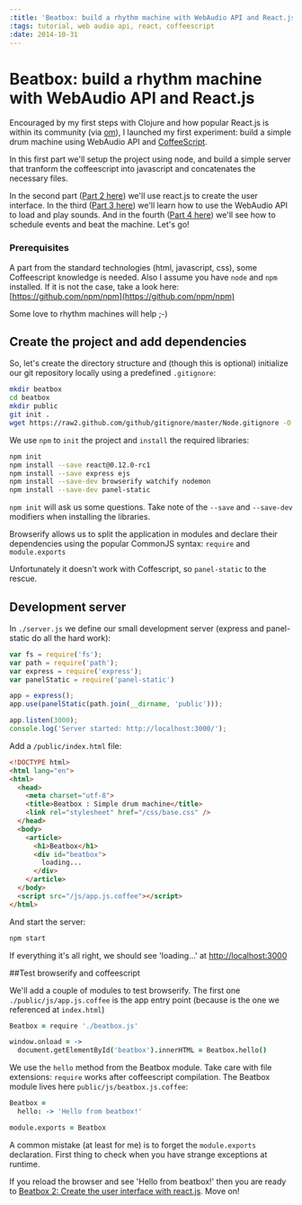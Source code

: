 ```yaml
---
:title: 'Beatbox: build a rhythm machine with WebAudio API and React.js'
:tags: tutorial, web audio api, react, coffeescript
:date: 2014-10-31
---
```

# Beatbox: build a rhythm machine with WebAudio API and React.js

Encouraged by my first steps with Clojure and how popular React.js is within its
community (via [om](https://github.com/swannodette/om)), I launched my first
experiment: build a simple drum machine using WebAudio API and
[CoffeeScript](http://coffeescript.org).

In this first part we'll setup the project using node, and build a simple server that tranform the coffeescript into javascript and concatenates the necessary files.

In the second part ([Part 2 here](/)) we'll use react.js to create the user
interface. In the third ([Part 3 here]()) we'll learn how to use the WebAudio
API to load and play sounds. And in the fourth ([Part 4 here]()) we'll
see how to schedule events and beat the machine. Let's go!

### Prerequisites

A part from the standard technologies (html, javascript, css), some Coffeescript knowledge is needed. Also I assume you have `node` and `npm` installed. If it is not the case, take a look here: [https://github.com/npm/npm](https://github.com/npm/npm)

Some love to rhythm machines will help ;-)


## Create the project and add dependencies

So, let's create the directory structure and (though this is optional)
initialize our git repository locally using a predefined `.gitignore`:

~~~bash
mkdir beatbox
cd beatbox
mkdir public
git init .
wget https://raw2.github.com/github/gitignore/master/Node.gitignore -O .gitignore
~~~

We use `npm` to `init` the project and `install` the required libraries:

~~~ bash
npm init
npm install --save react@0.12.0-rc1
npm install --save express ejs
npm install --save-dev browserify watchify nodemon
npm install --save-dev panel-static
~~~

`npm init` will ask us some questions.
Take note of the `--save` and `--save-dev` modifiers when installing the
libraries.

Browserify allows us to split the application in modules and declare their
dependencies using the popular CommonJS syntax: `require` and `module.exports`

Unfortunately it doesn't work with Coffescript, so `panel-static` to the rescue.

## Development server

In `./server.js` we define our small development server (express and
  panel-static do all the hard work):

~~~javascript
var fs = require('fs');
var path = require('path');
var express = require('express');
var panelStatic = require('panel-static')

app = express();
app.use(panelStatic(path.join(__dirname, 'public')));

app.listen(3000);
console.log('Server started: http://localhost:3000/');
~~~

Add a `/public/index.html` file:

~~~html
<!DOCTYPE html>
<html lang="en">
<html>
  <head>
    <meta charset="utf-8">
    <title>Beatbox : Simple drum machine</title>
    <link rel="stylesheet" href="/css/base.css" />
  </head>
  <body>
    <article>
      <h1>Beatbox</h1>
      <div id="beatbox">
        loading...
      </div>
    </article>
  </body>
  <script src="/js/app.js.coffee"></script>
</html>
~~~

And start the server:

~~~bash
npm start
~~~

If everything it's all right, we should see 'loading...' at
[http://localhost:3000](http://localhost:3000)

##Test browserify and coffeescript

We'll add a couple of modules to test browserify. The first one
`./public/js/app.js.coffee` is the app entry point (because is the one we
referenced at `index.html`)

~~~coffeescript
Beatbox = require './beatbox.js'

window.onload = ->
  document.getElementById('beatbox').innerHTML = Beatbox.hello()
~~~

We use the `hello` method from the Beatbox module. Take care with file
extensions: `require` works after coffeescript compilation. The Beatbox
module lives here `public/js/beatbox.js.coffee`:

~~~coffeescript
Beatbox =
  hello: -> 'Hello from beatbox!'

module.exports = Beatbox
~~~

A common mistake (at least for me) is to forget the `module.exports`
declaration. First thing to check when you have strange exceptions at runtime.

If you reload the browser and see 'Hello from beatbox!' then you are ready to
[Beatbox 2: Create the user interface with react.js](). Move on!
